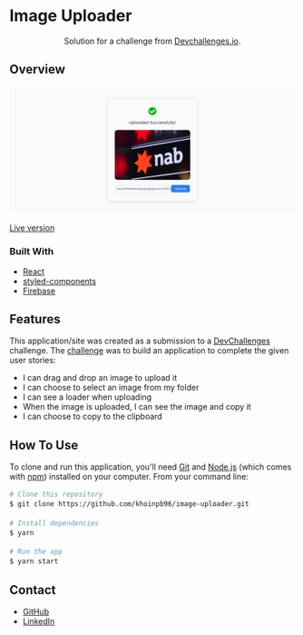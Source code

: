 # Image Uploader

<div align="center">
   Solution for a challenge from  <a href="http://devchallenges.io" target="_blank">Devchallenges.io</a>.
</div>

## Overview

![screenshot](./screenshot/image-uploader.png)

[Live version](https://image-uploader-khoinpb96.vercel.app/)

### Built With

- [React](https://reactjs.org/)
- [styled-components](https://www.styled-components.com/)
- [Firebase](https://firebase.google.com/)

## Features

This application/site was created as a submission to a [DevChallenges](https://devchallenges.io/challenges) challenge. The [challenge](https://devchallenges.io/challenges/O2iGT9yBd6xZBrOcVirx) was to build an application to complete the given user stories:

- I can drag and drop an image to upload it
- I can choose to select an image from my folder
- I can see a loader when uploading
- When the image is uploaded, I can see the image and copy it
- I can choose to copy to the clipboard

## How To Use

To clone and run this application, you'll need [Git](https://git-scm.com) and [Node.js](https://nodejs.org/en/download/) (which comes with [npm](http://npmjs.com)) installed on your computer. From your command line:

```bash
# Clone this repository
$ git clone https://github.com/khoinpb96/image-uploader.git

# Install dependencies
$ yarn

# Run the app
$ yarn start
```

## Contact

- [GitHub](https://github.com/khoinpb96)
- [LinkedIn](https://www.linkedin.com/in/bao-khoi/)
